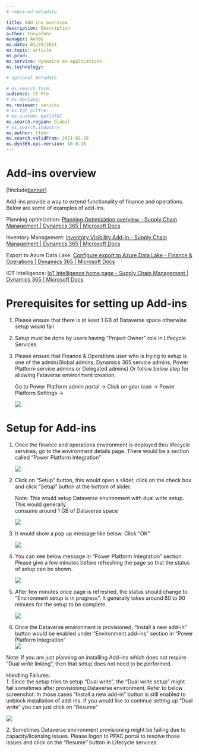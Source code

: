 ```yaml
---
# required metadata

title: Add-ins overview
description: Description
author: tonyafehr
manager: AnnBe
ms.date: 01/25/2021
ms.topic: article
ms.prod:
ms.service: dynamics-ax-applications
ms.technology: 

# optional metadata

# ms.search.form:
audience: IT Pro
# ms.devlang: 
ms.reviewer: sericks
# ms.tgt_pltfrm: 
# ms.custom: NotInTOC
ms.search.region: Global
# ms.search.industry:
ms.author: tfehr
ms.search.validFrom: 2021-02-28
ms.dyn365.ops.version: 10.0.16
---
```


# Add-ins overview

[!include[banner](../includes/banner.md)]

Add-ins provide a way to extend functionality of finance and operations. Below
are some of examples of add-ins.

Planning optimization: [Planning Optimization overview - Supply Chain Management
\| Dynamics 365 \| Microsoft
Docs](https://docs.microsoft.com/dynamics365/supply-chain/master-planning/planning-optimization/planning-optimization-overview)

Inventory Management: [Inventory Visibility Add-in - Supply Chain Management \|
Dynamics 365 \| Microsoft
Docs](https://docs.microsoft.com/dynamics365/supply-chain/inventory/inventory-visibility)

Export to Azure Data Lake: [Configure export to Azure Data Lake - Finance &
Operations \| Dynamics 365 \| Microsoft
Docs](https://docs.microsoft.com/dynamics365/fin-ops-core/dev-itpro/data-entities/configure-export-data-lake)

IOT Intelligence: [IoT Intelligence home page - Supply Chain Management \|
Dynamics 365 \| Microsoft
Docs](https://docs.microsoft.com/dynamics365/supply-chain/iot/iot-intelligence-home-page)

# 

# Prerequisites for setting up Add-ins

1.  Please ensure that there is at least 1 GB of Dataverse space otherwise setup
    would fail

2.  Setup must be done by users having “Project Owner” role in Lifecycle
    Services.

3.  Please ensure that Finance & Operations user who is trying to setup is one
    of the admin(Global admins, Dynamics 365 service admins, Power Platform
    service admins or Delegated admins) Or follow below step for allowing
    Fataverse environment creation.

    Go to Power Platform admin portal -\> Click on gear icon -\> Power Platform
    Settings -\>

    ![](media/c4f534080246691fb6d2492d5b720ed6.png)

# Setup for Add-ins

1.  Once the finance and operations environment is deployed thru lifecycle
    services, go to the environment details page. There would be a section
    called “Power Platform Integration”

    ![](media/d5faf02c8e6178282a7048b34eb6c68e.png)

2.  Click on “Setup” button, this would open a slider, click on the check box
    and click “Setup” button at the bottom of slider.

    Note: This would setup Dataverse environment with dual write setup. This
    would generally  
    consume around 1 GB of Dataverse space  
    
    ![](media/eca00435b0b4d10da2f09ecbb6e35fdc.png)

3.  It would show a pop up message like below. Click “OK”

    ![](media/b966f146466402cca93e7b3805e5f47a.png)

1.  You can see below message in “Power Platform Integration” section. Please
    give a few minutes before refreshing the page so that the status of setup
    can be shown.

    ![](media/39e6f8080e4caef11a952dd454cadb03.png)

2.  After few minutes once page is refreshed, the status should change to
    “Environment setup is in progress”. It generally takes around 60 to 90
    minutes for the setup to be complete.   
    
    ![](media/ea010be87dd534681b7f91203f8ae850.png)

3.  Once the Dataverse environment is provisioned, “Install a new add-in” button
    would be enabled under “Environment add-ins” section in “Power Platform
    Integration”  
    ![](media/c5a4117ef8a77110685537f4a62b0771.png)

Note: If you are just planning on installing Add-ins which does not require
“Dual write linking”, then that setup does not need to be performed.

Handling Failures:  
1\. Since the setup tries to setup “Dual write”, the “Dual write setup” might
fail sometimes after provisioning Dataverse environment. Refer to below
screenshot. In those cases “Install a new add-in” button is still enabled to
unblock installation of add-ins. If you would like to continue setting up “Dual
write” you can just click on “Resume”

![](media/d93a025d176d8fde5d207705f79c44f4.png)

2\. Sometimes Dataverse environment provisioning might be failing due to
capacity/licensing issues. Please logon to PPAC portal to resolve those issues
and click on the “Resume” button in Lifecycle services.

